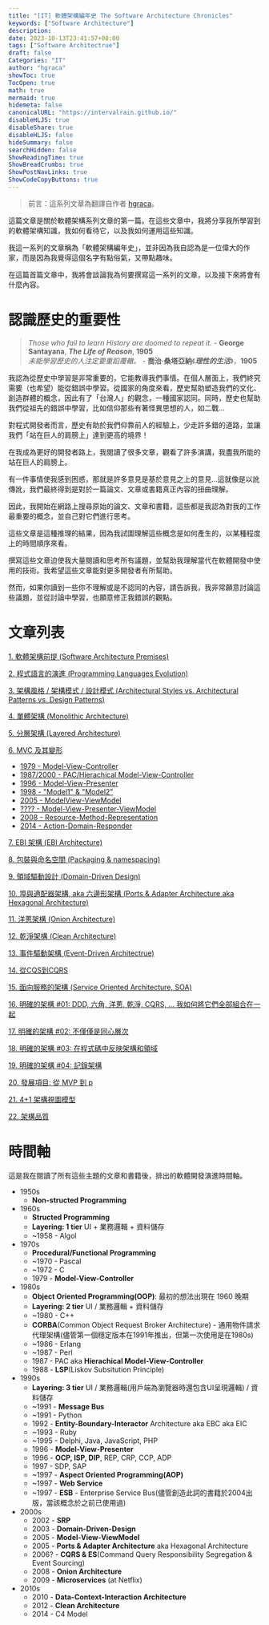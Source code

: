 ```yaml
---
title: "[IT] 軟體架構編年史 The Software Architecture Chronicles"
keywords: ["Software Architecture"]
description: 
date: 2023-10-13T23:41:57+08:00
tags: ["Software Architectrue"]
draft: false
Categories: "IT"
author: "hgraca"
showToc: true
TocOpen: true
math: true
mermaid: true
hidemeta: false
canonicalURL: "https://intervalrain.github.io/"
disableHLJS: true
disableShare: true
disableHLJS: false
hideSummary: false
searchHidden: false
ShowReadingTime: true
ShowBreadCrumbs: true
ShowPostNavLinks: true
ShowCodeCopyButtons: true
---
```

> 前言：這系列文章為翻譯自作者 [hgraca](https://herbertograca.com/2017/07/03/the-software-architecture-chronicles/)。

這篇文章是關於軟體架構系列文章的第一篇。在這些文章中，我將分享我所學習到的軟體架構知識，我如何看待它，以及我如何運用這些知識。

我這一系列的文章稱為「軟體架構編年史」，並非因為我自認為是一位偉大的作家，而是因為我覺得這個名字有點俗氣，又帶點趣味。

在這篇首篇文章中，我將會談論我為何要撰寫這一系列的文章，以及接下來將會有什麼內容。

# 認識歷史的重要性
> *Those who fail to learn History are doomed to repeat it.* - **George Santayana**, ***The Life of Reason***, **1905**  
> *未能學習歷史的人注定要重蹈覆轍。* - **喬治‧桑塔亞納**《***理性的生活***》，**1905**

我認為從歷史中學習是非常重要的，它能教導我們事情。在個人層面上，我們終究需要（也希望）能從錯誤中學習。從國家的角度來看，歷史幫助塑造我們的文化、創造群體的概念，因此有了「台灣人」的觀念，一種國家認同。同時，歷史也幫助我們從祖先的錯誤中學習，比如信仰那些有著怪異思想的人，如二戰…

對程式開發者而言，歷史有助於我們仰靠前人的經驗上，少走許多錯的道路，並讓我們「站在巨人的肩膀上」達到更高的境界！

在我成為更好的開發者路上，我閱讀了很多文章，觀看了許多演講，我盡我所能的站在巨人的肩膀上。

有一件事情使我感到困惑，那就是許多意見是基於意見之上的意見…這就像是以訛傳訛，我們最終得到是對於一篇論文、文章或書籍真正內容的扭曲理解。

因此，我開始在網路上搜尋原始的論文、文章和書籍，這些都是我認為對我的工作最重要的概念，並自己對它們進行思考。

這些文章是這種推理的結果，因為我試圖理解這些概念是如何產生的，以某種程度上的時間順序來看。

撰寫這些文章迫使我大量閱讀和思考所有議題，並幫助我理解當代在軟體開發中使用的技術。我希望這些文章能對更多開發者有所幫助。

然而，如果你讀到一些你不理解或是不認同的內容，請告訴我，我非常願意討論這些議題，並從討論中學習，也願意修正我錯誤的觀點。

# 文章列表
[1. 軟體架構前提 (Software Architecture Premises)](../software-architecture-premises)

[2. 程式語言的演進 (Programming Languages Evolution)](../programming-language-evolution)

[3. 架構風格 / 架構模式 / 設計模式 (Architectural Styles vs. Architectural Patterns vs. Design Patterns)]()

[4. 單體架構 (Monolithic Architecture)](../monolithic-architecture)

[5. 分層架構 (Layered Architecture)](../layered-architecture)

[6. MVC 及其變形](../mvc-and-its-variants)  
+ [1979 - Model-View-Controller](../mvc-and-its-variants/#1979---model-view-controller)
+ [1987/2000 - PAC/Hierachical Model-View-Controller](../mvc-and-its-variants/#19872000---pachierarchical-model-view-controller)
+ [1996 - Model-View-Presenter](../mvc-and-its-variants/#1996---model-view-presenter)
+ [1998 - "Model1" & "Model2"](../model-1-model-2/)
+ [2005 - ModelView-ViewModel](../mvc-and-its-variants/#2005---model-view-viewmodel)
+ [???? - Model-View-Presenter-ViewModel](../mvc-and-its-variants/#model-view-presenter-viewmodel)
+ [2008 - Resource-Method-Representation](../resource-method-representation/)
+ [2014 - Action-Domain-Responder](../action-domain-responder)

[7. EBI 架構 (EBI Architecture)](../ebi-architecture)

[8. 包裝與命名空間 (Packaging & namespacing)](../packaging-code)

[9. 領域驅動設計 (Domain-Driven Design)](../domain-driven-design)

[10. 埠與適配器架構, aka 六邊形架構 (Ports & Adapter Architecture aka Hexagonal Architecture)](../ports-adapters-architecture)

[11. 洋蔥架構 (Onion Architecture)](../onion-architecture)

[12. 乾淨架構 (Clean Architecture)]()

[13. 事件驅動架構 (Event-Driven Architectrue)]()

[14. 從CQS到CQRS]()

[15. 面向服務的架構 (Service Oriented Architecture, SOA)]()

[16. 明確的架構 #01: DDD, 六角, 洋蔥, 乾淨, CQRS, ... 我如何將它們全部組合在一起]()

[17. 明確的架構 #02: 不僅僅是同心層次]()

[18. 明確的架構 #03: 在程式碼中反映架構和領域]()

[19. 明確的架構 #04: 記錄架構]()

[20. 發展項目: 從 MVP 到 p]()

[21. 4+1 架構視圖模型]()

[22. 架構品質]()

# 時間軸
這是我在閱讀了所有這些主題的文章和書籍後，排出的軟體開發演進時間軸。
+ 1950s
    + **Non-structed Programming**
+ 1960s
    + **Structed Programming**
    + **Layering: 1 tier** UI + 業務邏輯 + 資料儲存
    + ~1958 - Algol
+ 1970s
    + **Procedural/Functional Programming**
    + ~1970 - Pascal
    + ~1972 - C
    + 1979 - **Model-View-Controller**
+ 1980s
    + **Object Oriented Programming(OOP)**: 最初的想法出現在 1960 晚期
    + **Layering: 2 tier** UI / 業務邏輯 + 資料儲存
    + ~1980 - C++
    + **CORBA**(Common Object Request Broker Architecture) - 通用物件請求代理架構(儘管第一個穩定版本在1991年推出，但第一次使用是在1980s)
    + ~1986 - Erlang
    + ~1987 - Perl
    + 1987 - PAC aka **Hierachical Model-View-Controller**
    + 1988 - **LSP**(Liskov Subsitution Principle)
+ 1990s
    + **Layering: 3 tier** UI / 業務邏輯(用戶端為瀏覽器時還包含UI呈現邏輯) / 資料儲存
    + ~1991 - **Message Bus**
    + ~1991 - Python
    + 1992 - **Entity-Boundary-Interactor** Architecture aka EBC aka EIC
    + ~1993 - Ruby
    + ~1995 - Delphi, Java, JavaScript, PHP
    + 1996 - **Model-View-Presenter**
    + 1996 - **OCP, ISP, DIP**, REP, CRP, CCP, ADP
    + 1997 - SDP, SAP
    + ~1997 - **Aspect Oriented Programming(AOP)**
    + ~1997 - **Web Service**
    + ~1997 - **ESB** - Enterprise Service Bus(儘管創造此詞的書籍於2004出版，當該概念於之前已使用過)
+ 2000s
    + 2002 - **SRP**
    + 2003 - **Domain-Driven-Design**
    + 2005 - **Model-View-ViewModel**
    + 2005 - **Ports & Adapter Architecture** aka Hexagonal Architecture
    + 2006? - **CQRS & ES**(Command Query Responsibility Segregation & Event Sourcing)
    + 2008 - **Onion Architecture**
    + 2009 - **Microservices** (at Netflix)
+ 2010s
    + 2010 - **Data-Context-Interaction Architecture**
    + 2012 - **Clean Architecture**
    + 2014 - C4 Model


